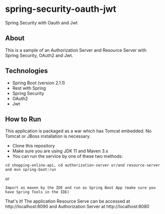 # spring-security-oauth-jwt
Spring Security with Oauth and Jwt

## About

This is a sample of an Authorization Server and Resource Server with Spring Security, OAuth2 and Jwt.

## Technologies

* Spring Boot (version 2.1.1)
* Rest with Spring
* Spring Security
* OAuth2
* Jwt

## How to Run

This application is packaged as a war which has Tomcat embedded. No Tomcat or JBoss installation is necessary.

* Clone this repository
* Make sure you are using JDK 11 and Maven 3.x
* You can run the service by one of these two methods:

 ```cd shopping-online-api, cd authorization-server or/and resource-server and mvn spring-boot:run```
 
or
 
 ```Import as maven by the IDE and run as Spring Boot App (make sure you have Spring Tools in the IDE)```
 
 That's it! The application Resource Serve can be accessed at http://localhost:8090 and Authorization Server at http://localhost:8080
